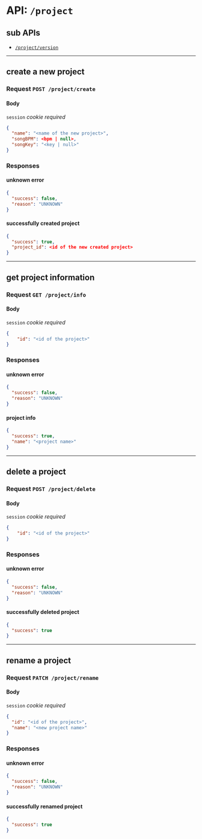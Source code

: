 # API: `/project`

## sub APIs

- [`/project/version`](version)

---
## create a new project

### Request `POST /project/create`

#### Body

`session` _cookie required_

```json
{
  "name": "<name of the new project>",
  "songBPM": <bpm | null>,
  "songKey": "<key | null>"
}
```

### Responses

#### unknown error

```json
{
  "success": false,
  "reason": "UNKNOWN"
}
```

#### successfully created project

```json
{
  "success": true,
  "project_id": <id of the new created project>
}
```

---
## get project information

### Request `GET /project/info`

#### Body

`session` _cookie required_

```json
{
    "id": "<id of the project>"
}
```

### Responses

#### unknown error

```json
{
  "success": false,
  "reason": "UNKNOWN"
}
```

#### project info

```json
{
  "success": true,
  "name": "<project name>"
}
```

---
## delete a project

### Request `POST /project/delete`

#### Body

`session` _cookie required_

```json
{
    "id": "<id of the project>"
}
```

### Responses

#### unknown error

```json
{
  "success": false,
  "reason": "UNKNOWN"
}
```

#### successfully deleted project

```json
{
  "success": true
}
```

---
## rename a project

### Request `PATCH /project/rename`

#### Body

`session` _cookie required_

```json
{
  "id": "<id of the project>",
  "name": "<new project name>"
}
```

### Responses

#### unknown error

```json
{
  "success": false,
  "reason": "UNKNOWN"
}
```

#### successfully renamed project

```json
{
  "success": true
}
```